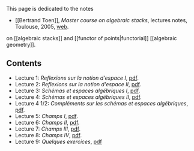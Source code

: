 This page is dedicated to the notes

* [[Bertrand Toen]], _Master course on algebraic stacks_, lectures notes, Toulouse, 2005, [web](http://perso.math.univ-toulouse.fr/btoen/videos-lecture-notes-etc/).

on [[algebraic stacks]] and [[functor of points|functorial]] [[algebraic geometry]].

## Contents

* Lecture 1: _Reflexions sur la notion d'espace I_, [pdf](http://perso.math.univ-toulouse.fr/btoen/files/2015/02/cours1.pdf).
* Lecture 2: _Reflexions sur la notion d'espace II_, [pdf](http://perso.math.univ-toulouse.fr/btoen/files/2015/02/cours2.pdf).
* Lecture 3: _Schémas et espaces algébriques I_, [pdf](http://perso.math.univ-toulouse.fr/btoen/files/2015/02/cours3.pdf).
* Lecture 4: _Schémas et espaces algébriques II_, [pdf](http://perso.math.univ-toulouse.fr/btoen/files/2015/02/cours4.pdf).
* Lecture 4 1/2: _Compléments sur les schémas et espaces algébriques_, [pdf](http://perso.math.univ-toulouse.fr/btoen/files/2015/02/cours4-2.pdf).
* Lecture 5: _Champs I_, [pdf](http://perso.math.univ-toulouse.fr/btoen/files/2015/02/cours5.pdf).
* Lecture 6: _Champs II_, [pdf](http://perso.math.univ-toulouse.fr/btoen/files/2015/02/cours6.pdf).
* Lecture 7: _Champs III_, [pdf](http://perso.math.univ-toulouse.fr/btoen/files/2015/02/cours7.pdf).
* Lecture 8: _Champs IV_, [pdf](http://perso.math.univ-toulouse.fr/btoen/files/2015/02/cours81.pdf).
* Lecture 9: _Quelques exercices_, [pdf](http://perso.math.univ-toulouse.fr/btoen/files/2015/02/cours92.pdf)